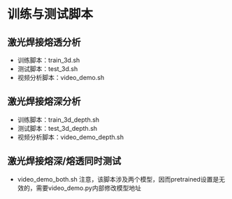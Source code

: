 

# 训练与测试脚本

## 激光焊接熔透分析

* 训练脚本：train_3d.sh
* 测试脚本：test_3d.sh
* 视频分析脚本：video_demo.sh



## 激光焊接熔深分析

* 训练脚本：train_3d_depth.sh
* 测试脚本：test_3d_depth.sh
* 视频分析脚本：video_demo_depth.sh


## 激光焊接熔深/熔透同时测试

* video_demo_both.sh
  注意，该脚本涉及两个模型，因而pretrained设置是无效的，需要video_demo.py内部修改模型地址

